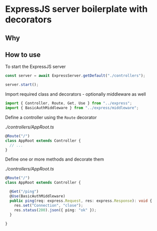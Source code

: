# ExpressJS server boilerplate with decorators

## Why

## How to use

To start the ExpressJS server

```ts
const server = await ExpressServer.getDefault("./controllers");

server.start();
```

Import required class and decorators - optionally middleware as well

```ts
import { Controller, Route, Get, Use } from "../express";
import { BasicAuthMiddleware } from "../express/middleware";
```

Define a controller using the `Route` decorator

_./controllers/AppRoot.ts_
```ts
@Route("/")
class AppRoot extends Controller {
  // ...
}
```

Define one or more methods and decorate them

_./controllers/AppRoot.ts_
```ts
@Route("/")
class AppRoot extends Controller {

  @Get("/ping")
  @Use(BasicAuthMiddleware)
  public ping(req: express.Request, res: express.Response): void {
    res.set("Connection", "close");
    res.status(200).json({ ping: "ok" });
  }
  
}
```
